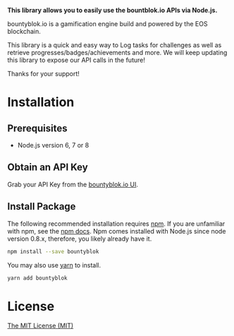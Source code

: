 **This library allows you to easily use the bountblok.io APIs via Node.js.**

bountyblok.io is a gamification engine build and powered by the EOS blockchain.

This library is a quick and easy way to Log tasks for challenges as well as retrieve progresses/badges/achievements and more. We will keep updating this library to expose our API calls in the future!

Thanks for your support! 

# Installation

## Prerequisites

- Node.js version 6, 7 or 8

## Obtain an API Key

Grab your API Key from the [bountyblok.io UI](https://app.bountyblok.io/settings/api_keys).

## Install Package

The following recommended installation requires [npm](https://npmjs.org/). If you are unfamiliar with npm, see the [npm docs](https://npmjs.org/doc/). Npm comes installed with Node.js since node version 0.8.x, therefore, you likely already have it.

```sh
npm install --save bountyblok
```

You may also use [yarn](https://yarnpkg.com/en/) to install.

```sh
yarn add bountyblok
```

<a name="license"></a>
# License
[The MIT License (MIT)](https://github.com/bountyblok/bountyblok-nodejs/blob/master/LICENSE.md)
